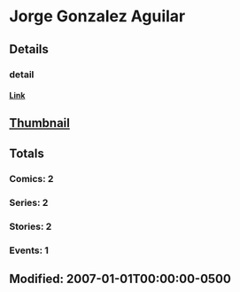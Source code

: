 # Jorge Gonzalez Aguilar 
## Details
### detail
#### [Link](http://marvel.com/comics/creators/8824/jorge_gonzalez_aguilar?utm_campaign=apiRef&utm_source=225578a89fc76f3d20fbffda5d17a88d)
## [Thumbnail](http://i.annihil.us/u/prod/marvel/i/mg/b/40/image_not_available.jpg)
## Totals
### Comics: 2
### Series: 2
### Stories: 2
### Events: 1
## Modified: 2007-01-01T00:00:00-0500